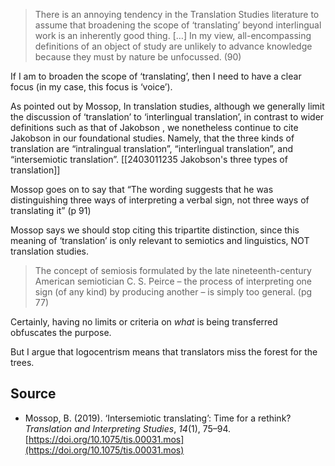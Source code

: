 > There is an annoying tendency in the Translation Studies literature to assume that broadening the scope of ‘translating’ beyond interlingual work is an inherently good thing. […] In my view, all-encompassing definitions of an object of study are unlikely to advance knowledge because they must by nature be unfocussed. (90)

If I am to broaden the scope of ‘translating’, then I need to have a clear focus (in my case, this focus is ‘voice’).

As pointed out by Mossop, In translation studies, although we generally limit the discussion of ‘translation’ to ‘interlingual translation’, in contrast to wider definitions such as that of Jakobson , we nonetheless continue to cite Jakobson in our foundational studies. Namely, that the three kinds of translation are “intralingual translation”, “interlingual translation”, and “intersemiotic translation”. [[2403011235 Jakobson's three types of translation]]

Mossop goes on to say that “The wording suggests that he was distinguishing three ways of interpreting a verbal sign, not three ways of translating it” (p 91)

Mossop says we should stop citing this tripartite distinction, since this meaning of ‘translation’ is only relevant to semiotics and linguistics, NOT translation studies.

> The concept of semiosis formulated by the late nineteenth-century American semiotician C. S. Peirce – the process of interpreting one sign (of any kind) by producing another – is simply too general. (pg 77)

Certainly, having no limits or criteria on _what_ is being transferred obfuscates the purpose.

But I argue that logocentrism means that translators miss the forest for the trees.

## Source
- Mossop, B. (2019). ‘Intersemiotic translating’: Time for a rethink? _Translation and Interpreting Studies_, _14_(1), 75–94. [https://doi.org/10.1075/tis.00031.mos](https://doi.org/10.1075/tis.00031.mos)